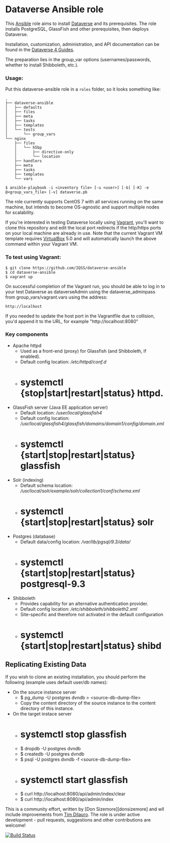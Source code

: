 # Dataverse Ansible role

This [Ansible][ansible] role aims to install [Dataverse][dataverse] and its prerequisites.
The role installs PostgreSQL, GlassFish and other prerequisites, then deploys Dataverse.

Installation, customization, administration, and API documentation can be found in the [Dataverse 4 Guides](http://guides.dataverse.org/en/latest/).

The preparation lies in the group_var options (usernames/passwords, whether to install Shibboleth, etc.).  

### Usage:

Put this dataverse-ansible role in a `roles` folder, so it looks something like:

```
.
├── dataverse-ansible
│   ├── defaults
│   ├── files
│   ├── meta
│   ├── tasks
│   ├── templates
│   └── tests
│       └── group_vars
└── nginx
    ├── files
    │   └── h5bp
    │       ├── directive-only
    │       └── location
    ├── handlers
    ├── meta
    ├── tasks
    ├── templates
    └── vars
```

	$ ansible-playbook -i <inventory file> [-u <user>] [-b] [-K] -e @<group_vars_file> [-v] dataverse.pb

The role currently supports CentOS 7 with all services running on the same machine, but intends to become OS-agnostic and support multiple nodes for scalability.

If you're interested in testing Dataverse locally using [Vagrant][vagrant], you'll want to clone this repository and edit the local port redirects if the http/https ports on your local machine are already in use. Note that the current Vagrant VM template requires [VirtualBox][virtualbox] 5.0 and will automatically launch the above command within your Vagrant VM.

### To test using Vagrant:
	$ git clone https://github.com/IQSS/dataverse-ansible
	$ cd dataverse-ansible
	$ vagrant up

On successful completion of the Vagrant run, you should be able to log in to your test Dataverse as dataverseAdmin using the dataverse_adminpass from group_vars/vagrant.vars using the address:

	http://localhost

If you needed to update the host port in the Vagrantfile due to collision, you'd append it to the URL, for example "http://localhost:8080"

### Key components
* Apache httpd
  * Used as a front-end (proxy) for Glassfish (and Shibboleth, if enabled).
  * Default config location: */etc/httpd/conf.d*
  * # systemctl {stop|start|restart|status} httpd.
* GlassFish server (Java EE application server)
  * Default location: */user/local/glassfish4*
  * Default config location: */usr/local/glassfish4/glassfish/domains/domain1/config/domain.xml*
  * # systemctl {start|stop|restart|status} glassfish
* Solr (indexing)
  * Default schema location: */usr/local/solr/example/solr/collection1/conf/schema.xml*
  * # systemctl {start|stop|restart|status} solr
* Postgres (database)
  * Default data/config location: */var/lib/pgsql/9.3/data/*
  * # systemctl {start|stop|restart|status} postgresql-9.3
* Shibboleth
  * Provides capability for an alternative authentication provider.
  * Default config location: */etc/shibboleth/shibboleth2.xml*
  * Site-specific and therefore not activated in the default configuration
  * # systemctl {start|stop|restart|status} shibd

## Replicating Existing Data
If you wish to clone an existing installation, you should perform the following (example uses default user/db names):
* On the source instance server
  * $ pg_dump -U postgres dvndb  >  \<source-db-dump-file>
  * Copy the content directory of the source instance to the content directory of this instance.
* On the target instace server
  * # systemctl stop glassfish
  * $ dropdb -U postgres dvndb
  * $ createdb -U postgres dvndb
  * $ psql -U postgres dvndb -f \<source-db-dump-file>
  * # systemctl start glassfish
  * $ curl http://localhost:8080/api/admin/index/clear
  * $ curl http://localhost:8080/api/admin/index

This is a community effort, written by [Don Sizemore][donsizemore] and wll include improvements from [Tim Dilauro][tdilauro]. The role is under active development - pull requests, suggestions and other contributions are welcome!

[![Build Status](https://travis-ci.org/IQSS/dataverse-ansible.svg?branch=master)](https://travis-ci.org/IQSS/dataverse-ansible)

[ansible]: http://ansible.com
[dataverse]: https://dataverse.org
[iqss]: http://www.iq.harvard.edu
[tdilauro]: https://github.com/tdilauro/dataverse-ansible-role
[vagrant]: https://www.vagrantup.com
[virtualbox]: https://www.virtualbox.org
